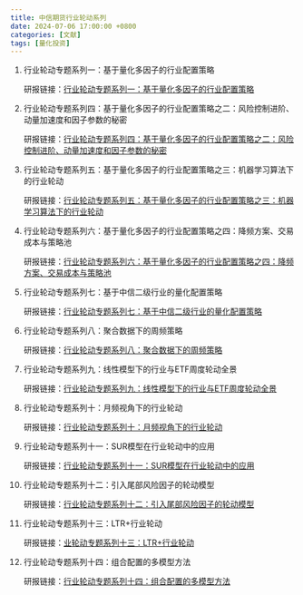 ```yaml
---
title: 中信期货行业轮动系列
date: 2024-07-06 17:00:00 +0800 
categories: [文献] 
tags: [量化投资]  
---
```


1. 行业轮动专题系列一：基于量化多因子的行业配置策略

    研报链接：[行业轮动专题系列一：基于量化多因子的行业配置策略](/article/research-report/中信期货行业轮动系列/【中信期货量价策略】行业轮动专题系列一：基于量化多因子的行业配置策略——专题报告20210512.pdf)

2. 行业轮动专题系列四：基于量化多因子的行业配置策略之二：风险控制进阶、动量加速度和因子参数的秘密

    研报链接：[行业轮动专题系列四：基于量化多因子的行业配置策略之二：风险控制进阶、动量加速度和因子参数的秘密](\article\research-report\中信期货行业轮动系列\【中信期货量价策略】行业轮动专题系列四：基于量化多因子的行业配置策略之二：风险控制进阶、动量加速度和因子参数的秘密.pdf)

3. 行业轮动专题系列五：基于量化多因子的行业配置策略之三：机器学习算法下的行业轮动

    研报链接：[行业轮动专题系列五：基于量化多因子的行业配置策略之三：机器学习算法下的行业轮动](\article\research-report\中信期货行业轮动系列\【中信期货量价策略】行业轮动专题系列五：基于量化多因子的行业配置策略之三：机器学习算法下的行业轮动——专题报告20210902.pdf)

4. 行业轮动专题系列六：基于量化多因子的行业配置策略之四：降频方案、交易成本与策略池

    研报链接：[行业轮动专题系列六：基于量化多因子的行业配置策略之四：降频方案、交易成本与策略池](F:\MyWeb\article\research-report\中信期货行业轮动系列\【中信期货金融工程】行业轮动专题系列六：基于量化多因子的行业配置策略之四：降频方案、交易成本与策略池——行业轮动专题报告20211127.pdf)

5. 行业轮动专题系列七：基于中信二级行业的量化配置策略

    研报链接：[行业轮动专题系列七：基于中信二级行业的量化配置策略](\article\research-report\中信期货行业轮动系列\【中信期货金融工程】行业轮动专题系列七：基于中信二级行业的量化配置策略——行业轮动专题报告20220115.pdf)

6. 行业轮动专题系列八：聚合数据下的周频策略

    研报链接：[行业轮动专题系列八：聚合数据下的周频策略](F:\MyWeb\article\research-report\中信期货行业轮动系列\【中信期货金融工程】行业轮动专题系列八：聚合数据下的周频策略——行业轮动专题报告20220415.pdf)

7. 行业轮动专题系列九：线性模型下的行业与ETF周度轮动全景

    研报链接：[行业轮动专题系列九：线性模型下的行业与ETF周度轮动全景](\article\research-report\中信期货行业轮动系列\【中信期货金融工程】行业轮动专题系列九：线性模型下的行业与ETF周度轮动全景——专题报告20221107.pdf)

8. 行业轮动专题系列十：月频视角下的行业轮动

    研报链接：[行业轮动专题系列十：月频视角下的行业轮动](\article\research-report\中信期货行业轮动系列\【中信期货金融工程】行业轮动专题系列十：月频视角下的行业轮动：疾取慢攻，各有其道——专题报告20221128.pdf)

9. 行业轮动专题系列十一：SUR模型在行业轮动中的应用

    研报链接：[行业轮动专题系列十一：SUR模型在行业轮动中的应用](\article\research-report\中信期货行业轮动系列\【中信期货金融工程】行业轮动专题系列十一：SUR模型在行业轮动中的应用——专题报告20230308.pdf)

10. 行业轮动专题系列十二：引入尾部风险因子的轮动模型

    研报链接：[行业轮动专题系列十二：引入尾部风险因子的轮动模型](\article\research-report\中信期货行业轮动系列\【中信期货金融工程】行业轮动专题系列十二：引入尾部风险因子的轮动模型：赴险如夷，惟“益”所在——专题报告20230519.pdf)

11. 行业轮动专题系列十三：LTR+行业轮动

    研报链接：[业轮动专题系列十三：LTR+行业轮动](\article\research-report\中信期货行业轮动系列\【中信期货金融工程】行业轮动专题系列十三：LTR+行业轮动：得序即得道——专题报告20230724.pdf)

12. 行业轮动专题系列十四：组合配置的多模型方法

    研报链接：[行业轮动专题系列十四：组合配置的多模型方法](\article\research-report\中信期货行业轮动系列\【中信期货金融工程】行业轮动专题系列十四：组合配置的多模型方法——专题报告20231013.pdf)

